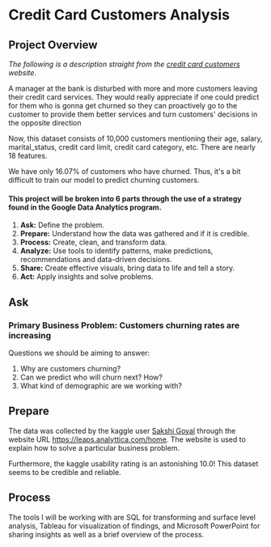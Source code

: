 # Credit Card Customers Analysis

## Project Overview
*The following is a description straight from the [credit card customers](https://www.kaggle.com/sakshigoyal7/credit-card-customers) website.*

A manager at the bank is disturbed with more and more customers leaving their credit card services. They would really appreciate if one could predict for them who is gonna get churned so they can proactively go to the customer to provide them better services and turn customers' decisions in the opposite direction

Now, this dataset consists of 10,000 customers mentioning their age, salary, marital_status, credit card limit, credit card category, etc. There are nearly 18 features.

We have only 16.07% of customers who have churned. Thus, it's a bit difficult to train our model to predict churning customers.

#### This project will be broken into 6 parts through the use of a strategy found in the Google Data Analytics program.
1. **Ask:** Define the problem.
2. **Prepare:** Understand how the data was gathered and if it is credible.
3. **Process:** Create, clean, and transform data.
4. **Analyze:** Use tools to identify patterns, make predictions, recommendations and data-driven decisions.
5. **Share:** Create effective visuals, bring data to life and tell a story.
6. **Act:** Apply insights and solve problems.

## Ask
### **Primary Business Problem: Customers churning rates are increasing**
Questions we should be aiming to answer:

1. Why are customers churning?
2. Can we predict who will churn next? How?
3. What kind of demographic are we working with?

## Prepare
The data was collected by the kaggle user [Sakshi Goyal](https://www.kaggle.com/sakshigoyal7) through the website URL https://leaps.analyttica.com/home. The website is used to explain how to solve a particular business problem.

Furthermore, the kaggle usability rating is an astonishing 10.0! This dataset seems to be credible and reliable.

## Process
The tools I will be working with are SQL for transforming and surface level analysis, Tableau for visualization of findings, and Microsoft PowerPoint for sharing insights as well as a brief overview of the process.

